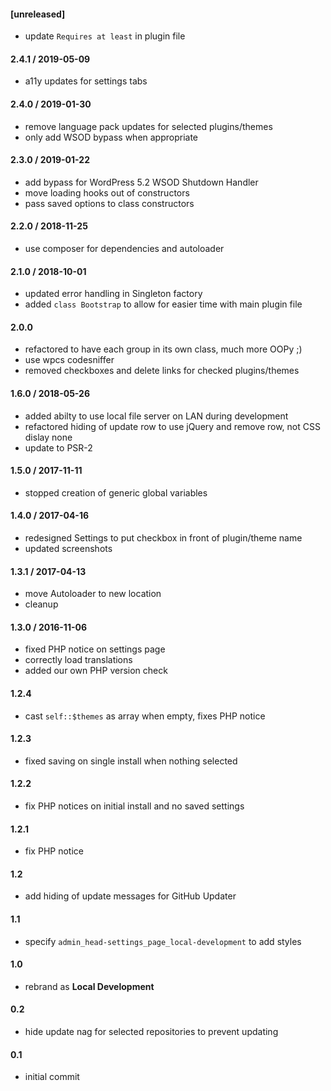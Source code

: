 #### [unreleased]
* update `Requires at least` in plugin file

#### 2.4.1 / 2019-05-09
* a11y updates for settings tabs

#### 2.4.0 / 2019-01-30
* remove language pack updates for selected plugins/themes
* only add WSOD bypass when appropriate

#### 2.3.0 / 2019-01-22
* add bypass for WordPress 5.2 WSOD Shutdown Handler
* move loading hooks out of constructors
* pass saved options to class constructors

#### 2.2.0 / 2018-11-25
* use composer for dependencies and autoloader

#### 2.1.0 / 2018-10-01
* updated error handling in Singleton factory
* added `class Bootstrap` to allow for easier time with main plugin file

#### 2.0.0
* refactored to have each group in its own class, much more OOPy ;)
* use wpcs codesniffer
* removed checkboxes and delete links for checked plugins/themes

#### 1.6.0 / 2018-05-26
* added abilty to use local file server on LAN during development
* refactored hiding of update row to use jQuery and remove row, not CSS dislay none
* update to PSR-2

#### 1.5.0 / 2017-11-11
* stopped creation of generic global variables

#### 1.4.0 / 2017-04-16
* redesigned Settings to put checkbox in front of plugin/theme name
* updated screenshots

#### 1.3.1 / 2017-04-13
* move Autoloader to new location
* cleanup

#### 1.3.0 / 2016-11-06
* fixed PHP notice on settings page
* correctly load translations
* added our own PHP version check

#### 1.2.4
* cast `self::$themes` as array when empty, fixes PHP notice

#### 1.2.3
* fixed saving on single install when nothing selected

#### 1.2.2
* fix PHP notices on initial install and no saved settings

#### 1.2.1
* fix PHP notice

#### 1.2
* add hiding of update messages for GitHub Updater

#### 1.1
* specify `admin_head-settings_page_local-development` to add styles

#### 1.0
* rebrand as **Local Development**

#### 0.2
* hide update nag for selected repositories to prevent updating

#### 0.1
* initial commit
